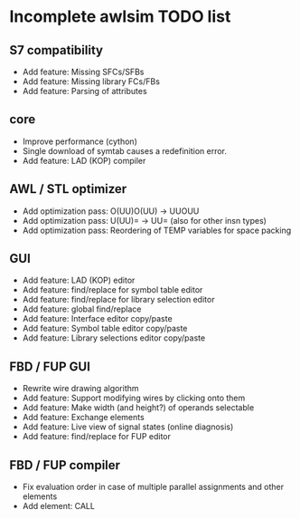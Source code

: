 # Incomplete awlsim TODO list

## S7 compatibility

* Add feature: Missing SFCs/SFBs
* Add feature: Missing library FCs/FBs
* Add feature: Parsing of attributes

## core

* Improve performance (cython)
* Single download of symtab causes a redefinition error.
* Add feature: LAD (KOP) compiler

## AWL / STL optimizer

* Add optimization pass: O(UU)O(UU) -> UUOUU
* Add optimization pass: U(UU)= -> UU=  (also for other insn types)
* Add optimization pass: Reordering of TEMP variables for space packing

## GUI

* Add feature: LAD (KOP) editor
* Add feature: find/replace for symbol table editor
* Add feature: find/replace for library selection editor
* Add feature: global find/replace
* Add feature: Interface editor copy/paste
* Add feature: Symbol table editor copy/paste
* Add feature: Library selections editor copy/paste

## FBD / FUP GUI

* Rewrite wire drawing algorithm
* Add feature: Support modifying wires by clicking onto them
* Add feature: Make width (and height?) of operands selectable
* Add feature: Exchange elements
* Add feature: Live view of signal states (online diagnosis)
* Add feature: find/replace for FUP editor

## FBD / FUP compiler

* Fix evaluation order in case of multiple parallel assignments and other elements
* Add element: CALL
